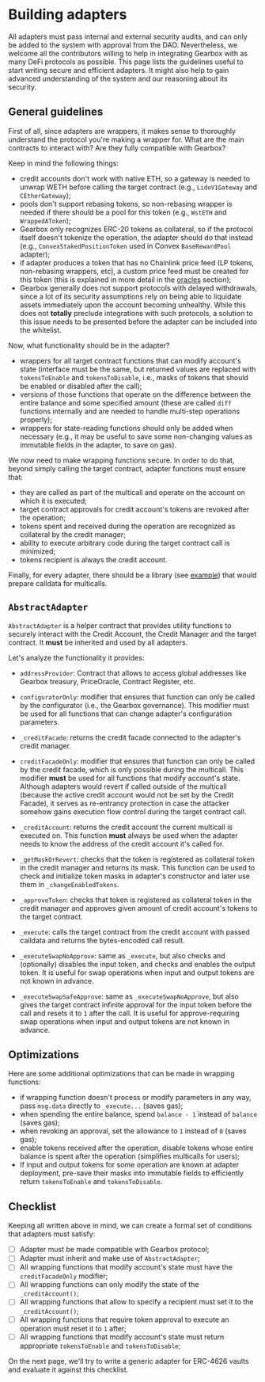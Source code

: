 # Building adapters

All adapters must pass internal and external security audits, and can only be added to the system with approval from the DAO.
Nevertheless, we welcome all the contributors willing to help in integrating Gearbox with as many DeFi protocols as possible.
This page lists the guidelines useful to start writing secure and efficient adapters.
It might also help to gain advanced understanding of the system and our reasoning about its security.

## General guidelines

First of all, since adapters are wrappers, it makes sense to thoroughly understand the protocol you're making a wrapper for.
What are the main contracts to interact with?
Are they fully compatible with Gearbox?

Keep in mind the following things:
* credit accounts don't work with native ETH, so a gateway is needed to unwrap WETH before calling the target contract (e.g., `LidoV1Gateway` and `CEtherGateway`);
* pools don't support rebasing tokens, so non-rebasing wrapper is needed if there should be a pool for this token (e.g., `WstETH` and `WrappedAToken`);
* Gearbox only recognizes ERC-20 tokens as collateral, so if the protocol itself doesn't tokenize the operation, the adapter should do that instead (e.g., `ConvexStakedPositionToken` used in Convex `BaseRewardPool` adapter);
* if adapter produces a token that has no Chainlink price feed (LP tokens, non-rebasing wrappers, etc), a custom price feed must be created for this token (this is explained in more detail in the [oracles](../oracle/overview) section);
* Gearbox generally does not support protocols with delayed withdrawals, since a lot of its security assumptions rely on being able to liquidate assets immediately upon the account becoming unhealthy. While this does not **totally** preclude integrations with such protocols, a solution to this issue needs to be presented before the adapter can be included into the whitelist.

Now, what functionality should be in the adapter?
* wrappers for all target contract functions that can modify account's state (interface must be the same, but returned values are replaced with `tokensToEnable` and `tokensToDisable`, i.e., masks of tokens that should be enabled or disabled after the call);
* versions of those functions that operate on the difference between the entire balance and some specified amount (these are called `diff` functions internally and are needed to handle multi-step operations properly);
* wrappers for state-reading functions should only be added when necessary (e.g., it may be useful to save some non-changing values as immutable fields in the adapter, to save on gas).

We now need to make wrapping functions secure.
In order to do that, beyond simply calling the target contract, adapter functions must ensure that:
* they are called as part of the multicall and operate on the account on which it is executed;
* target contract approvals for credit account's tokens are revoked after the operation;
* tokens spent and received during the operation are recognized as collateral by the credit manager;
* ability to execute arbitrary code during the target contract call is minimized;
* tokens recipient is always the credit account.

Finally, for every adapter, there should be a library (see [example]()) that would prepare calldata for multicalls.

## `AbstractAdapter`

`AbstractAdapter` is a helper contract that provides utility functions to securely interact with the Credit Account, the Credit Manager and the target contract.
It **must** be inherited and used by all adapters.

Let's analyze the functionality it provides:

* `addressProvider`: Contract that allows to access global addresses like Gearbox treasury, PriceOracle, Contract Register, etc.

* `configuratorOnly`: modifier that ensures that function can only be called by the configurator (i.e., the Gearbox governance).
This modifier must be used for all functions that can change adapter's configuration parameters.

* `_creditFacade`: returns the credit facade connected to the adapter's credit manager.

* `creditFacadeOnly`: modifier that ensures that function can only be called by the credit facade, which is only possible during the multicall.
This modifier **must** be used for all functions that modify account's state.
Although adapters would revert if called outside of the multicall (because the active credit account would not be set by the Credit Facade), it serves as re-entrancy protection in case the attacker somehow gains execution flow control during the target contract call.

* `_creditAccount`: returns the credit account the current multicall is executed on.
This function **must** always be used when the adapter needs to know the address of the credit account it's called for.

* `_getMaskOrRevert`: checks that the token is registered as collateral token in the credit manager and returns its mask.
This function can be used to check and initialize token masks in adapter's constructor and later use them in `_changeEnabledTokens`.

* `_approveToken`: checks that token is registered as collateral token in the credit manager and approves given amount of credit account's tokens to the target contract.

* `_execute`: calls the target contract from the credit account with passed calldata and returns the bytes-encoded call result.

* `_executeSwapNoApprove`: same as `_execute`, but also checks and (optionally) disables the input token, and checks and enables the output token.
It is useful for swap operations when input and output tokens are not known in advance.

* `_executeSwapSafeApprove`: same as `_executeSwapNoApprove`, but also gives the target contract infinite approval for the input token before the call and resets it to `1` after the call.
It is useful for approve-requiring swap operations when input and output tokens are not known in advance.

## Optimizations

Here are some additional optimizations that can be made in wrapping functions:
* if wrapping function doesn't process or modify parameters in any way, pass `msg.data` directly to `_execute...` (saves gas);
* when spending the entire balance, spend `balance - 1` instead of `balance` (saves gas);
* when revoking an approval, set the allowance to `1` instead of `0` (saves gas);
* enable tokens received after the operation, disable tokens whose entire balance is spent after the operation (simplifies multicalls for users);
* If input and output tokens for some operation are known at adapter deployment, pre-save their masks into immutable fields to efficiently return `tokensToEnable` and `tokensToDisable`.

## Checklist

Keeping all written above in mind, we can create a formal set of conditions that adapters must satisfy:
- [ ] Adapter must be made compatible with Gearbox protocol;
- [ ] Adapter must inherit and make use of `AbstractAdapter`;
- [ ] All wrapping functions that modify account's state must have the `creditFacadeOnly` modifier;
- [ ] All wrapping functions can only modify the state of the `_creditAccount()`;
- [ ] All wrapping functions that allow to specify a recipient must set it to the `_creditAccount()`;
- [ ] All wrapping functions that require token approval to execute an operation must reset it to `1` after;
- [ ] All wrapping functions that modify account's state must return appropriate `tokensToEnable` and `tokensToDisable`;

On the next page, we'll try to write a generic adapter for ERC-4626 vaults and evaluate it against this checklist.
